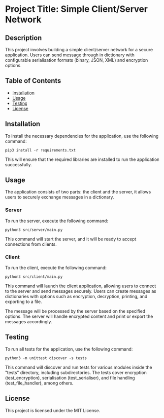 # Project Title: Simple Client/Server Network

## Description

This project involves building a simple client/server network for a secure application. Users can send message through in dictionary with configurable serialisation formats (binary, JSON, XML) and encryption options.

## Table of Contents

- [Installation](#installation)
- [Usage](#usage)
- [Testing](#testing)
- [License](#license)

## Installation

To install the necessary dependencies for the application, use the following command:


````
pip3 install -r requirements.txt
````

This will ensure that the required libraries are installed to run the application successfully.

## Usage

The application consists of two parts: the client and the server, it allows users to securely exchange messages in a dictionary.

### Server
To run the server, execute the following command:
````
python3 src/server/main.py
````
This command will start the server, and it will be ready to accept connections from clients.

### Client
To run the client, execute the following command:

````
python3 src/client/main.py
````

This command will launch the client application, allowing users to connect to the server and send messages securely. Users can create messages as dictionaries with options such as encryption, decryption, printing, and exporting to a file.

The message will be processed by the server based on the specified options. The server will handle encrypted content and print or export the messages accordingly.

## Testing

To run all tests for the application, use the following command:

````
python3 -m unittest discover -s tests
````

This command will discover and run tests for various modules inside the "tests" directory, including subdirectories. The tests cover encryption (test_encryption), serialisation (test_serialiser), and file handling (test_file_handler), among others.


## License

This project is licensed under the MIT License. 

